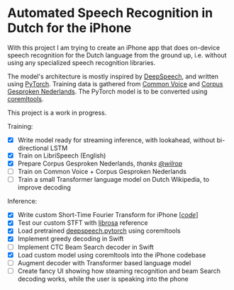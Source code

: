# Automated Speech Recognition in Dutch for the iPhone

With this project I am trying to create an iPhone app that does on-device speech recognition for the Dutch language from the ground up, i.e. without using any specialized speech recognition libraries.

The model's architecture is mostly inspired by [DeepSpeech](https://arxiv.org/abs/1412.5567), and written using [PyTorch](https://pytorch.org/). Training data is gathered from [Common Voice](https://commonvoice.mozilla.org/) and [Corpus Gesproken Nederlands](https://taalmaterialen.ivdnt.org/download/tstc-corpus-gesproken-nederlands/). The PyTorch model is to be converted using [coremltools](https://github.com/apple/coremltools).

This project is a work in progress.

Training:
- [x] Write model ready for streaming inference, with lookahead, without bi-directional LSTM
- [x] Train on LibriSpeech (English)
- [x] Prepare Corpus Gesproken Nederlands, _thanks [@wilrop](https://github.com/wilrop/Import-CGN)_  
- [ ] Train on Common Voice + Corpus Gesproken Nederlands
- [ ] Train a small Transformer language model on Dutch Wikipedia, to improve decoding

Inference:
- [x] Write custom Short-Time Fourier Transform for iPhone [_[code](Source/Numeric/Vector+STFT.swift)_]
- [x] Test our custom STFT with [librosa](https://librosa.org/) reference
- [x] Load pretrained [deepspeech.pytorch](https://github.com/SeanNaren/deepspeech.pytorch) using coremltools
- [x] Implement greedy decoding in Swift
- [ ] Implement CTC Beam Search decoder in Swift
- [x] Load custom model using coremltools into the iPhone codebase
- [ ] Augment decoder with Transformer based language model
- [ ] Create fancy UI showing how steaming recognition and beam Search decoding works, while the user is speaking into the phone
